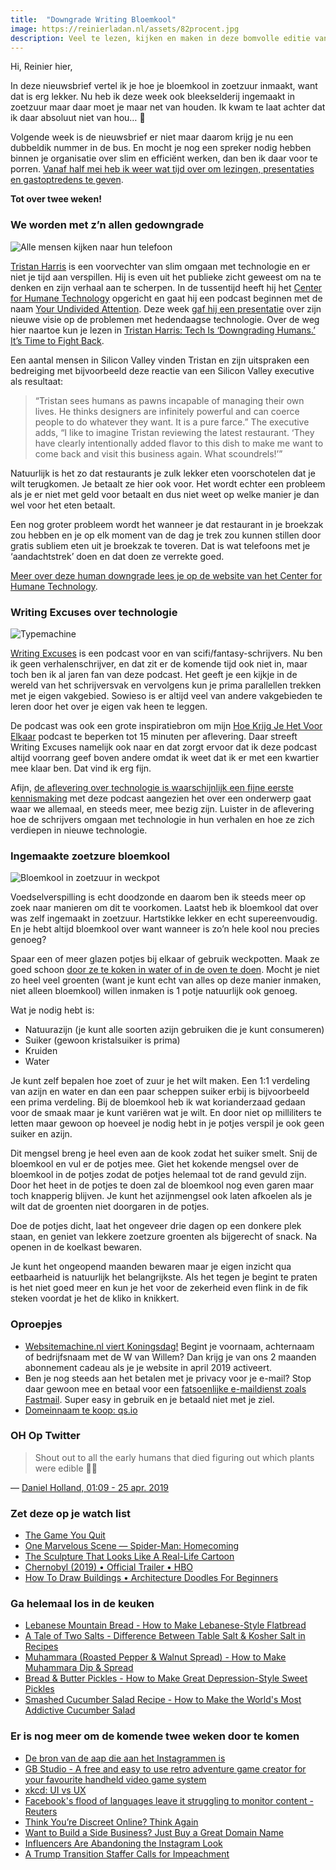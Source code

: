 ```yaml
---
title:  "Downgrade Writing Bloemkool"
image: https://reinierladan.nl/assets/82procent.jpg
description: Veel te lezen, kijken en maken in deze bomvolle editie van de 82% nieuwsbrief. 
---
```


Hi, Reinier hier,

In deze nieuwsbrief vertel ik je hoe je bloemkool in zoetzuur inmaakt, want dat is erg lekker. Nu heb ik deze week ook bleekselderij ingemaakt in zoetzuur maar daar moet je maar net van houden. Ik kwam te laat achter dat ik daar absoluut niet van hou… 🤢

Volgende week is de nieuwsbrief er niet maar daarom krijg je nu een dubbeldik nummer in de bus. En mocht je nog een spreker nodig hebben binnen je organisatie over slim en efficiënt werken, dan ben ik daar voor te porren. [Vanaf half mei heb ik weer wat tijd over om lezingen, presentaties en gastoptredens te geven](https://reinierladan.nl/spreker/). 

**Tot over twee weken!**

### We worden met z’n allen gedowngrade

![Alle mensen kijken naar hun telefoon](https://reinierladan.nl/assets/human-downgrade.jpg)

[Tristan Harris](https://en.wikipedia.org/wiki/Tristan_Harris) is een voorvechter van slim omgaan met technologie en er niet je tijd aan verspillen. Hij is even uit het publieke zicht geweest om na te denken en zijn verhaal aan te scherpen. In de tussentijd heeft hij het [Center for Humane Technology](https://humanetech.com/) opgericht en gaat hij een podcast beginnen met de naam [Your Undivided Attention](https://podcasts.apple.com/us/podcast/id1460030305). Deze week [gaf hij een presentatie](https://news.yahoo.com/technology-ethics-campaigners-offer-plan-fight-human-downgrading-003353896--finance.html) over zijn nieuwe visie op de problemen met hedendaagse technologie. Over de weg hier naartoe kun je lezen in [Tristan Harris: Tech Is ‘Downgrading Humans.’ It’s Time to Fight Back](https://www.wired.com/story/tristan-harris-tech-is-downgrading-humans-time-to-fight-back/).  

Een aantal mensen in Silicon Valley vinden Tristan en zijn uitspraken een bedreiging met bijvoorbeeld deze reactie van een Silicon Valley executive als resultaat:

> “Tristan sees humans as pawns incapable of managing their own lives. He thinks designers are infinitely powerful and can coerce people to do whatever they want. It is a pure farce.” The executive adds, “I like to imagine Tristan reviewing the latest restaurant. ‘They have clearly intentionally added flavor to this dish to make me want to come back and visit this business again. What scoundrels!’”

Natuurlijk is het zo dat restaurants je zulk lekker eten voorschotelen dat je wilt terugkomen. Je betaalt ze hier ook voor. Het wordt echter een probleem als je er niet met geld voor betaalt en dus niet weet op welke manier je dan wel voor het eten betaalt.

Een nog groter probleem wordt het wanneer je dat restaurant in je broekzak zou hebben en je op elk moment van de dag je trek zou kunnen stillen door gratis subliem eten uit je broekzak te toveren. Dat is wat telefoons met je ‘aandachtstrek’ doen en dat doen ze verrekte goed. 

[Meer over deze human downgrade lees je op de website van het Center for Humane Technology](https://humanetech.com/problem/).

### Writing Excuses over technologie

![Typemachine](https://reinierladan.nl/assets/typewriter.jpg)

[Writing Excuses](https://writingexcuses.com) is een podcast voor en van scifi/fantasy-schrijvers. Nu ben ik geen verhalenschrijver, en dat zit er de komende tijd ook niet in, maar toch ben ik al jaren fan van deze podcast. Het geeft je een kijkje in de wereld van het schrijversvak en  vervolgens kun je prima parallellen trekken met je eigen vakgebied. Sowieso is er altijd veel van andere vakgebieden te leren door het over je eigen vak heen te leggen.

De podcast was ook een grote inspiratiebron om mijn [Hoe Krijg Je Het Voor Elkaar](https://hoekrijgjehetvoorelkaar.nl) podcast te beperken tot 15 minuten per aflevering. Daar streeft Writing Excuses namelijk ook naar en dat zorgt ervoor dat ik deze podcast altijd voorrang geef boven andere omdat ik weet dat ik er met een kwartier mee klaar ben. Dat vind ik erg fijn.

Afijn, [de aflevering over technologie is waarschijnlijk een fijne eerste kennismaking](https://writingexcuses.com/2019/04/14/14-15-technology/) met deze podcast aangezien het over een onderwerp gaat waar we allemaal, en steeds meer, mee bezig zijn. Luister in de aflevering hoe de schrijvers omgaan met technologie in hun verhalen en hoe ze zich verdiepen in nieuwe technologie.

### Ingemaakte zoetzure bloemkool

![Bloemkool in zoetzuur in weckpot](https://reinierladan.nl/assets/bloemkool-zoetzuur.jpg)

Voedselverspilling is echt doodzonde en daarom ben ik steeds meer op zoek naar manieren om dit te voorkomen. Laatst heb ik bloemkool dat over was zelf ingemaakt in zoetzuur. Hartstikke lekker en echt supereenvoudig. En je hebt altijd bloemkool over want wanneer is zo’n hele kool nou precies genoeg?

Spaar een of meer glazen potjes bij elkaar of gebruik weckpotten. Maak ze goed schoon [door ze te koken in water of in de oven te doen](https://www.culy.nl/inspiratie/flessen-en-weckpotjes-steriliseren-doe-je-zo/). Mocht je niet zo heel veel groenten (want je kunt echt van alles op deze manier inmaken, niet alleen bloemkool)  willen inmaken is 1 potje natuurlijk ook genoeg.

Wat je nodig hebt is:

- Natuurazijn (je kunt alle soorten azijn gebruiken die je kunt consumeren)
- Suiker (gewoon kristalsuiker is prima)
- Kruiden
- Water

Je kunt zelf bepalen hoe zoet of zuur je het wilt maken. Een 1:1 verdeling van azijn en water en dan een paar scheppen suiker erbij is bijvoorbeeld een prima verdeling. Bij de bloemkool heb ik wat korianderzaad gedaan voor de smaak maar je kunt variëren wat je wilt. En door niet op milliliters te letten maar gewoon op hoeveel je nodig hebt in je potjes verspil je ook geen suiker en azijn. 

Dit mengsel breng je heel even aan de kook zodat het suiker smelt. Snij de bloemkool en vul er de potjes mee. Giet het kokende mengsel over de bloemkool in de potjes zodat de potjes helemaal tot de rand gevuld zijn. Door het heet in de potjes te doen zal de bloemkool nog even garen maar toch knapperig blijven. Je kunt het azijnmengsel ook laten afkoelen als je wilt dat de groenten niet doorgaren in de potjes.

Doe de potjes dicht, laat het ongeveer drie dagen op een donkere plek staan, en geniet van lekkere zoetzure groenten als bijgerecht of snack. Na openen in de koelkast bewaren.

Je kunt het ongeopend maanden bewaren maar je eigen inzicht qua eetbaarheid is natuurlijk het belangrijkste. Als het tegen je begint te praten is het niet goed meer en kun je het voor de zekerheid even flink in de fik steken voordat je het de kliko in knikkert.

### Oproepjes

- [Websitemachine.nl viert Koningsdag!](https://www.websitemachine.nl/nieuws/?nieuws=Begnt_je_naam_met_de_W_van_Willem&item=9&campaign=koningsdag2019) Begint je voornaam, achternaam of bedrijfsnaam met de W van Willem? Dan krijg je van ons 2 maanden abonnement cadeau als je je website in april 2019 activeert.
- Ben je nog steeds aan het betalen met je privacy voor je e-mail? Stop daar gewoon mee en betaal voor een [fatsoenlijke e-maildienst zoals Fastmail](https://www.fastmail.com/?STKI=16948328). Super easy in gebruik en je betaald niet met je ziel.
- [Domeinnaam te koop: qs.io](https://qs.io)

### OH Op Twitter

> Shout out to all the early humans that died figuring out which plants were edible 🙌🏻

— [Daniel Holland, 01:09 - 25 apr. 2019](https://twitter.com/DannyDutch/status/1121189457015844864)

### Zet deze op je watch list

- [The Game You Quit](https://www.youtube.com/watch?v=OeJobV4jJG0)
- [One Marvelous Scene — Spider-Man: Homecoming](https://www.youtube.com/watch?v=yXSW9JcQnik)
- [The Sculpture That Looks Like A Real-Life Cartoon](https://www.youtube.com/watch?v=j9JD9W0n7gE)
- [Chernobyl (2019) • Official Trailer • HBO](https://www.youtube.com/watch?v=s9APLXM9Ei8)
- [How To Draw Buildings • Architecture Doodles For Beginners](https://www.youtube.com/watch?v=kBWnwLwPMgA)

### Ga helemaal los in de keuken

- [Lebanese Mountain Bread - How to Make Lebanese-Style Flatbread](https://www.youtube.com/watch?v=DfObqgc0TnQ)
- [A Tale of Two Salts - Difference Between Table Salt & Kosher Salt in Recipes](https://www.youtube.com/watch?v=XGCY9Cpia_A&t=161s)
- [Muhammara (Roasted Pepper & Walnut Spread) - How to Make Muhammara Dip & Spread](https://www.youtube.com/watch?v=oY0mAgjxTC8)
- [Bread & Butter Pickles - How to Make Great Depression-Style Sweet Pickles](https://www.youtube.com/watch?v=0yOA1WnlpWY)
- [Smashed Cucumber Salad Recipe - How to Make the World's Most Addictive Cucumber Salad](https://www.youtube.com/watch?v=kCJcD7fYPWg)

### Er is nog meer om de komende twee weken door te komen

- [De bron van de aap die aan het Instagrammen is](https://www.instagram.com/p/Bwf080_Bfby/)
- [GB Studio - A free and easy to use retro adventure game creator for your favourite handheld video game system](https://www.gbstudio.dev/)
- [xkcd: UI vs UX](https://xkcd.com/2141/)
- [Facebook's flood of languages leave it struggling to monitor content - Reuters](https://www.reuters.com/article/us-facebook-languages-insight/facebooks-flood-of-languages-leave-it-struggling-to-monitor-content-idUSKCN1RZ0DW?utm_campaign=The%20Interface&utm_medium=Social&utm_source=twitter)
- [Think You’re Discreet Online? Think Again](https://www.nytimes.com/2019/04/21/opinion/computational-inference.html?utm_campaign=The%20Interface&utm_medium=email&utm_source=Revue%20newsletter)
- [Want to Build a Side Business? Just Buy a Great Domain Name](https://www.deepsouthventures.com/build-a-side-business/)
- [Influencers Are Abandoning the Instagram Look](https://www.theatlantic.com/technology/archive/2019/04/influencers-are-abandoning-instagram-look/587803/)
- [A Trump Transition Staffer Calls for Impeachment](https://www.theatlantic.com/ideas/archive/2019/04/gop-staffer-advocates-trumps-impeachment/587785/)